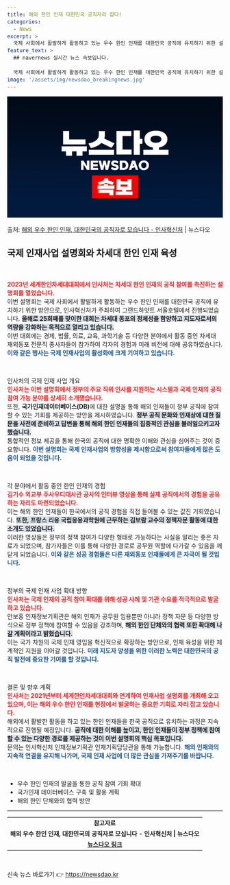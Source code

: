 ```yaml
---
title: 해외 한인 인재 대한민국 공직자리 잡다!
categories:
  - News
excerpt: >
  국제 사회에서 활발하게 활동하고 있는 우수 한인 인재를 대한민국 공직에 유치하기 위한 설명회가 열렸다. 인사…
feature_text: >
  ## navernews 실시간 뉴스 속보입니다.

  국제 사회에서 활발하게 활동하고 있는 우수 한인 인재를 대한민국 공직에 유치하기 위한 설명회가 열렸다. 인사…
image: '/assets/img/newsdao_breakingnews.jpg'
---
```


![뉴스다오 속보](/assets/img/newsdao_breakingnews.jpg)

<p>출처: <a href="https://newsdao.kr/2704" rel="dofollow">해외 우수 한인 인재, 대한민국의 공직자로 모습니다 - 인사혁신처</a> | 뉴스다오</p>

<h2 data-ke-size="size26">국제 인재사업 설명회와 차세대 한인 인재 육성</h2>

<p data-ke-size="size16">&nbsp;</p>

<b><span style="color: #ee2323;">2023년 세계한인차세대대회에서 인사처는 차세대 한인 인재의 공직 참여를 촉진하는 설명회를 열었습니다.</span></b> <br />
이번 설명회는 국제 사회에서 활발하게 활동하는 우수 한인 인재를 대한민국 공직에 유치하기 위한 방안으로, 인사혁신처가 주최하여 그랜드하얏트 서울호텔에서 진행되었습니다. <b><span style="background-color: #21538527;">올해로 25회째를 맞이한 대회는 차세대 동포의 정체성을 함양하고 지도자로서의 역량을 강화하는 목적으로 열리고 있습니다.</span></b> <br />
이번 대회에는 경제, 법률, 의료, 교육, 과학기술 등 다양한 분야에서 활동 중인 차세대 재외동포 전문직 종사자들이 참가하여 각자의 경험과 미래 비전에 대해 공유하였습니다. <b><span style="color: #1a5490;">이와 같은 행사는 국제 인재사업의 활성화에 크게 기여하고 있습니다.</span></b>

<p data-ke-size="size16">&nbsp;</p>

인사처의 국제 인재 사업 개요
<br />
<b><span style="color: #ee2323;">인사처는 이번 설명회에서 정부의 주요 직위 인사를 지원하는 시스템과 국제 인재의 공직 참여 가능 분야를 상세히 소개했습니다.</span></b> <br />
 또한, <b>국가인재데이터베이스(DB)</b>에 대한 설명을 통해 해외 인재들이 정부 공직에 참여할 수 있는 기회를 제공하는 방안을 제시하였습니다. <b><span style="background-color: #21538527;">정부 공직 문화와 인재상에 대한 질문을 사전에 준비하고 답변을 통해 해외 한인 인재들의 집중적인 관심을 불러일으키고자 했습니다.</span></b> <br />
 통합적인 정보 제공을 통해 한국의 공직에 대한 명확한 이해와 관심을 심어주는 것이 중요합니다. <b><span style="color: #1a5490;">이번 설명회는 국제 인재사업의 방향성을 제시함으로써 참여자들에게 많은 도움이 되었을 것입니다.</span></b>

<p data-ke-size="size16">&nbsp;</p>

각 분야에서 활동 중인 한인 인재의 경험
<br />
<b><span style="color: #ee2323;">김기수 외교부 주사우디대사관 공사의 인터뷰 영상을 통해 실제 공직에서의 경험을 공유하는 자리도 마련되었습니다.</span></b> <br />
 이는 해외 한인 인재들이 한국에서의 공직 경험을 직접 들어볼 수 있는 값진 기회였습니다. <b><span style="background-color: #21538527;">또한, 프랑스 리옹 국립응용과학원에 근무하는 김보람 교수의 정책자문 활동에 대한 소개도 있었습니다.</span></b> <br />
이러한 영상들은 정부의 정책 참여가 다양한 형태로 가능하다는 사실을 알리는 좋은 자료가 되었으며, 참가자들은 이를 통해 다양한 경로로 공무원 역할에 다가갈 수 있음을 깨닫게 되었습니다. <b><span style="color: #1a5490;">이와 같은 성공 경험들은 다른 재외동포 인재들에게 큰 자극이 될 것입니다.</span></b>

<p data-ke-size="size16">&nbsp;</p>

정부의 국제 인재 사업 확대 방향
<br />
<b><span style="color: #ee2323;">인사처는 국제 인재의 공직 참여 확대를 위해 성공 사례 및 기관 수요를 적극적으로 발굴하고 있습니다.</span></b> <br />
안보홍 인재정보기획관은 해외 인재가 공무원 임용뿐만 아니라 정책 자문 등 다양한 방식으로 정부 정책에 참여할 수 있음을 강조하며, <b><span style="background-color: #21538527;">해외 한인 단체와의 협력 또한 확대해 나갈 계획이라고 밝혔습니다.</span></b> <br />
 이는 국가 차원의 국제 인재 영입을 혁신적으로 확장하는 방안으로, 인재 육성을 위한 체계적인 지원을 이어갈 것입니다. <b><span style="color: #1a5490;">미래 지도자 양성을 위한 이러한 노력은 대한민국의 공직 발전에 중요한 기여를 할 것입니다.</span></b>

<p data-ke-size="size16">&nbsp;</p>

결론 및 향후 계획
<br />
<b><span style="color: #ee2323;">인사처는 2021년부터 세계한인차세대대회와 연계하여 인재사업 설명회를 개최해 오고 있으며, 이는 해외 우수 한인 인재를 현장에서 발굴하는 중요한 기회로 자리 잡고 있습니다.</span></b> <br />
해외에서 활발한 활동을 하고 있는 한인 인재들을 한국 공직으로 유치하는 과정은 지속적으로 진행될 예정입니다. <b><span style="background-color: #21538527;">공직에 대한 이해를 높이고, 한인 인재들이 정부 정책에 참여할 수 있는 다양한 경로를 제공하는 것이 이번 설명회의 핵심 목표입니다.</span></b> <br />
문의는 인사혁신처 인재정보기획관 인재기획담당관을 통해 가능합니다. <b><span style="color: #1a5490;">해외 인재와의 지속적 연결을 유지해 나가며, 국제 인재 사업에 더 많은 관심을 가져주기를 바랍니다.</span></b>

<p data-ke-size="size16">&nbsp;</p>

<ul>
    <li>우수 한인 인재의 발굴을 통한 공직 참여 기회 확대</li>
    <li>국가인재 데이터베이스 구축 및 활용 계획</li>
    <li>해외 한인 단체와의 협력 방안</li>
</ul>

<hr>

<table>
    <tr>
        <td style="text-align: center; height: 17px;"><b>참고자료</b></td>
    </tr>
    <tr>
        <td style="text-align: center; height: 17px;"><b>해외 우수 한인 인재, 대한민국의 공직자로 모십니다 - 인사혁신처 | 뉴스다오</b></td>
    </tr>
    <tr>
        <td style="text-align: center; height: 17px;"><b><a href="https://newsdao.kr/2704">뉴스다오 링크</a></b></td>
    </tr>
</table>

<p data-ke-size="size16">&nbsp;</p> 

신속 뉴스 바로가기 👉 <a href="https://newsdao.kr" rel="dofollow">https://newsdao.kr</a>


